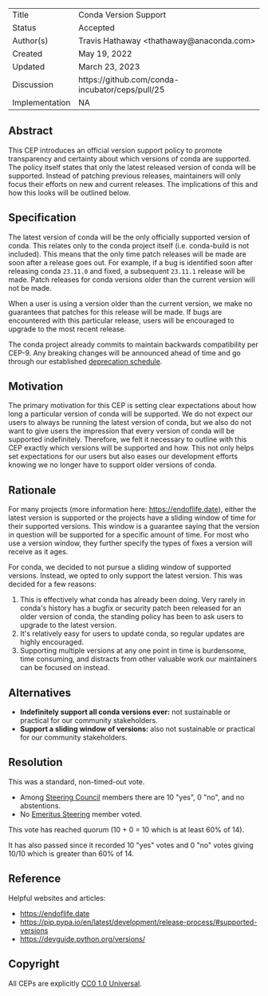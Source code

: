 <table>
<tr><td> Title </td><td> Conda Version Support </td>
<tr><td> Status </td><td> Accepted </td></tr>
<tr><td> Author(s) </td><td> Travis Hathaway &lt;thathaway@anaconda.com&gt;</td></tr>
<tr><td> Created </td><td> May 19, 2022</td></tr>
<tr><td> Updated </td><td> March 23, 2023</td></tr>
<tr><td> Discussion </td><td> https://github.com/conda-incubator/ceps/pull/25 </td></tr>
<tr><td> Implementation </td><td> NA </td></tr>
</table>

## Abstract

This CEP introduces an official version support policy to promote transparency and certainty 
about which versions of conda are supported. The policy itself states that only the latest
released version of conda will be supported. Instead of patching previous releases, maintainers
will only focus their efforts on new and current releases. The implications of
this and how this looks will be outlined below.

## Specification

The latest version of conda will be the only officially supported version of conda. This relates
only to the conda project itself (i.e. conda-build is not included). This means that the only
time patch releases will be made are soon after a release goes out. For example, if a
bug is identified soon after releasing conda `23.11.0` and fixed, a subsequent `23.11.1` 
release will be made. Patch releases for conda versions older than the current version
will not be made.

When a user is using a version older than the current version, we make no guarantees that
patches for this release will be made. If bugs are encountered with this particular release,
users will be encouraged to upgrade to the most recent release.

The conda project already commits to maintain backwards compatibility per CEP-9.
Any breaking changes will be announced ahead of time and go through our established
[deprecation schedule][deprecation-schedule].


## Motivation

The primary motivation for this CEP is setting clear expectations about how long
a particular version of conda will be supported. We do not expect our users to
always be running the latest version of conda, but we also do not want to give
users the impression that every version of conda will be supported indefinitely.
Therefore, we felt it necessary to outline with this CEP exactly which versions
will be supported and how. This not only helps set expectations for our users but 
also eases our development efforts knowing we no longer have to support older versions 
of conda.

## Rationale

For many projects (more information here: https://endoflife.date), either
the latest version is supported or the projects have a sliding window of time
for their supported versions. This window is a guarantee saying that the 
version in question will be supported for a specific amount of time. For most who
use a version window, they further specify the types of fixes a version will receive
as it ages.

For conda, we decided to not pursue a sliding window of supported versions. Instead,
we opted to only support the latest version. This was decided for a few reasons:

1. This is effectively what conda has already been doing. Very rarely in conda's history has a bugfix or security patch been released for an older version of conda, the standing policy has been to ask users to upgrade to the latest version.
2. It's relatively easy for users to update conda, so regular updates are highly encouraged.
3. Supporting multiple versions at any one point in time is burdensome, time consuming, and distracts from other valuable work our maintainers can be focused on instead.

## Alternatives

- **Indefinitely support all conda versions ever:** not sustainable or practical for our community stakeholders.
- **Support a sliding window of versions:** also not sustainable or practical for our community stakeholders.

## Resolution

This was a standard, non-timed-out vote.

- Among [Steering Council](https://github.com/conda-incubator/governance/blob/99471e2e05151f44fe31696677d45b05a428ca66/steering.csv) members there are 10 "yes", 0 "no", and no abstentions.
- No [Emeritus Steering](https://github.com/conda-incubator/governance/blob/99471e2e05151f44fe31696677d45b05a428ca66/emeritus.csv) member voted.

This vote has reached quorum (10 + 0 = 10 which is at least 60% of 14).

It has also passed since it recorded 10 "yes" votes and 0 "no" votes giving 10/10 which is greater than 60% of 14.

## Reference

Helpful websites and articles:

- https://endoflife.date
- https://pip.pypa.io/en/latest/development/release-process/#supported-versions
- https://devguide.python.org/versions/


## Copyright

All CEPs are explicitly [CC0 1.0 Universal](https://creativecommons.org/publicdomain/zero/1.0/).


[deprecation-schedule]: https://github.com/conda-incubator/ceps/blob/main/cep-9.md
